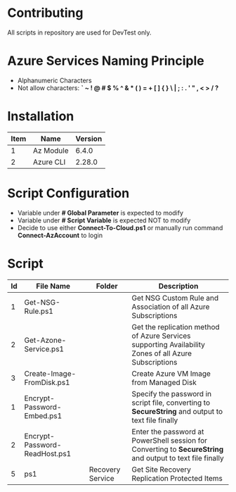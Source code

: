 # Contributing
All scripts in repository are used for DevTest only.

# Azure Services Naming Principle
- Alphanumeric Characters
- Not allow characters: **` ~ ! @ # $ % ^ & * ( ) = + [ ] { } \ | ; : . ' " , < > / ?**


# Installation
| Item | Name | Version |
| - | - | - | 
| 1 | Az Module | 6.4.0 |
| 2 | Azure CLI | 2.28.0 |

# Script Configuration

- Variable under **# Global Parameter** is expected to modify
- Variable under **# Script Variable** is expected NOT to modify
- Decide to use either **Connect-To-Cloud.ps1** or manually run command **Connect-AzAccount** to login


# Script 

| Id | File Name | Folder | Description |
| - | - | - | - |
| 1 | Get-NSG-Rule.ps1 | | Get NSG Custom Rule and Association of all Azure Subscriptions |
| 2 | Get-Azone-Service.ps1 | | Get the replication method of Azure Services supporting Availability Zones of all Azure Subscriptions |
| 3 | Create-Image-FromDisk.ps1 | | Create Azure VM Image from Managed Disk |
| 1 | Encrypt-Password-Embed.ps1 | | Specify the password in script file, converting to **SecureString** and output to text file finally |
| 2 | Encrypt-Password-ReadHost.ps1 | | Enter the password at PowerShell session for Converting to **SecureString** and output to text file finally |
| 5 | ps1 | Recovery Service | Get Site Recovery Replication Protected Items |

